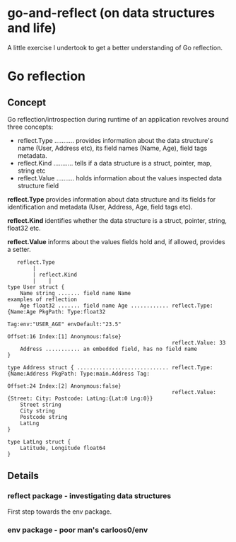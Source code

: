 # go-and-reflect (on data structures and life)

A little exercise I undertook to get a better understanding of Go reflection.

# Go reflection

## Concept

Go reflection/introspection during runtime of an application revolves around three concepts:

- reflect.Type ........... provides information about the data structure's name (User, Address etc), its field names
                           (Name, Age), field tags metadata.
- reflect.Kind ........... tells if a data structure is a struct, pointer, map, string etc
- reflect.Value .......... holds information about the values inspected data structure field

**reflect.Type** provides information about data structure and its fields for identification and metadata
                 (User, Address, Age, field tags etc).

**reflect.Kind** identifies whether the data structure is a struct, pointer, string, float32 etc.

**reflect.Value** informs about the values fields hold and, if allowed, provides a setter.

```
   reflect.Type
        |
        | reflect.Kind
        |    |
type User struct {
    Name string ....... field name Name                            examples of reflection
    Age float32 ....... field name Age ............ reflect.Type:  {Name:Age PkgPath: Type:float32
                                                                   Tag:env:"USER_AGE" envDefault:"23.5"
                                                                   Offset:16 Index:[1] Anonymous:false}
                                                    reflect.Value: 33
    Address ........... an embedded field, has no field name
}

type Address struct { ............................. reflect.Type:  {Name:Address PkgPath: Type:main.Address Tag:
                                                                   Offset:24 Index:[2] Anonymous:false}
                                                    reflect.Value: {Street: City: Postcode: LatLng:{Lat:0 Lng:0}}
    Street string
    City string
    Postcode string
    LatLng
}

type LatLng struct {
    Latitude, Longitude float64
}
```

## Details

### reflect package - investigating data structures

First step towards the env package.

### env package - poor man's carloos0/env